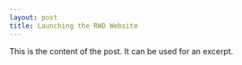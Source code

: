 ```yaml
---
layout: post
title: Launching the RWD Website
---
```


This is the content of the post.  It can be used for an excerpt.